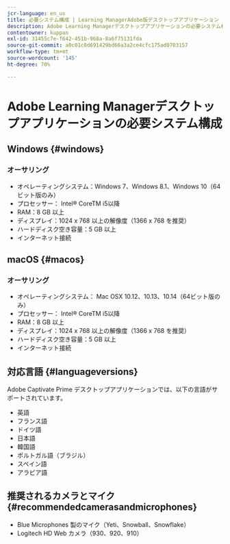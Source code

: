 ```yaml
---
jcr-language: en_us
title: 必要システム構成 | Learning ManagerAdobe版デスクトップアプリケーション
description: Adobe Learning Managerデスクトップアプリケーションの必要システム構成
contentowner: kuppan
exl-id: 31455c7e-f642-451b-968a-8a6f75131fda
source-git-commit: a0c01c0d691429bd66a3a2ce4cfc175ad0703157
workflow-type: tm+mt
source-wordcount: '145'
ht-degree: 70%

---
```


# Adobe Learning Managerデスクトップアプリケーションの必要システム構成

## Windows {#windows}

### オーサリング

* オペレーティングシステム：Windows 7、Windows 8.1、Windows 10（64 ビット版のみ）
* プロセッサー： Intel® CoreTM i5以降
* RAM：8 GB 以上
* ディスプレイ：1024 x 768 以上の解像度（1366 x 768 を推奨）
* ハードディスク空き容量：5 GB 以上
* インターネット接続

## macOS {#macos}

### オーサリング

* オペレーティングシステム： Mac OSX 10.12、10.13、10.14（64ビット版のみ）
* プロセッサー： Intel® CoreTM i5以降
* RAM：8 GB 以上
* ディスプレイ：1024 x 768 以上の解像度（1366 x 768 を推奨）
* ハードディスク空き容量：5 GB 以上
* インターネット接続

## 対応言語 {#languageversions}

Adobe Captivate Prime デスクトップアプリケーションでは、以下の言語がサポートされています。

* 英語
* フランス語
* ドイツ語
* 日本語
* 韓国語
* ポルトガル語（ブラジル）
* スペイン語
* アラビア語

## 推奨されるカメラとマイク {#recommendedcamerasandmicrophones}

* Blue Microphones 製のマイク（Yeti、Snowball、Snowflake）
* Logitech HD Web カメラ（930、920、910）
